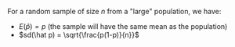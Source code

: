 For a random sample of size $n$ from a "large" population, we have:
- $E(\hat p )=p$ (the sample will have the same mean as the population)
- $sd(\hat p) = \sqrt{\frac{p(1-p)}{n}}$